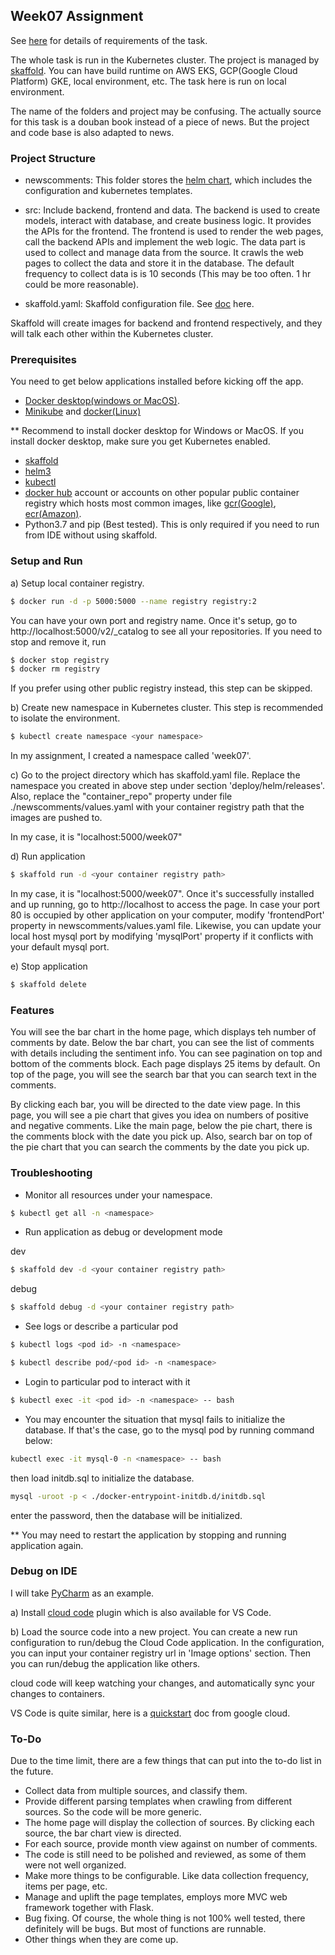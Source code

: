 ## Week07 Assignment

See [here](https://u.geekbang.org/lesson/8?article=223248) for details of requirements of the task.

The whole task is run in the Kubernetes cluster. The project is managed by [skaffold](https://skaffold.dev/).
You can have build runtime on AWS EKS, GCP(Google Cloud Platform) GKE, local environment, etc.
The task here is run on local environment.

The name of the folders and project may be confusing. The actually source for this task is a douban book instead of a piece of news.
But the project and code base is also adapted to news. 

### Project Structure

- newscomments: This folder stores the [helm chart](https://helm.sh/docs/topics/charts/), which includes the 
configuration and kubernetes templates.

- src: Include backend, frontend and data. The backend is used to create models, interact with database, and create 
business logic. It provides the APIs for the frontend. The frontend is used to render the web pages, call the backend APIs and implement 
the web logic. The data part is used to collect and manage data from the source. It crawls the web pages to collect the data and store it 
in the database. The default frequency to collect data is is 10 seconds (This may be too often. 1 hr could be more reasonable). 

- skaffold.yaml: Skaffold configuration file. See [doc](https://skaffold.dev/docs/references/yaml/) here.

Skaffold will create images for backend and frontend respectively, and they will talk each other within the Kubernetes cluster.

### Prerequisites

You need to get below applications installed before kicking off the app.

- [Docker desktop(windows or MacOS)](https://www.docker.com/products/docker-desktop). 
- [Minikube](https://kubernetes.io/docs/tasks/tools/install-minikube/) and [docker(Linux)](https://docs.docker.com/engine/install/)

** Recommend to install docker desktop for Windows or MacOS. If you install docker desktop, make sure you get Kubernetes enabled. 
- [skaffold](https://skaffold.dev/docs/install/)
- [helm3](https://helm.sh/docs/intro/install/)
- [kubectl](https://kubernetes.io/docs/tasks/tools/install-kubectl/)
- [docker hub](https://hub.docker.com/) account or accounts on other popular public container registry which hosts most common images, like [gcr(Google)](https://cloud.google.com/container-registry), [ecr(Amazon)](https://aws.amazon.com/ecr/).
- Python3.7 and pip (Best tested). This is only required if you need to run from IDE without using skaffold.

### Setup and Run

a) Setup local container registry.
```bash
$ docker run -d -p 5000:5000 --name registry registry:2
```
You can have your own port and registry name. Once it's setup, go to 
http://localhost:5000/v2/_catalog to see all your repositories.
If you need to stop and remove it, run
```bash
$ docker stop registry
$ docker rm registry
```
If you prefer using other public registry instead, this step can be skipped.

b) Create new namespace in Kubernetes cluster. This step is recommended to isolate the environment.
```bash
$ kubectl create namespace <your namespace>
```
In my assignment, I created a namespace called 'week07'.

c) Go to the project directory which has skaffold.yaml file. Replace the namespace you created in above step under section 'deploy/helm/releases'.
Also, replace the "container_repo" property under file ./newscomments/values.yaml with your container registry path that the images are pushed to.

In my case, it is "localhost:5000/week07"

d) Run application
```bash
$ skaffold run -d <your container registry path>
```
In my case, it is "localhost:5000/week07". Once it's successfully installed and up running, go to
http://localhost to access the page. In case your port 80 is occupied by other application on your computer,
modify 'frontendPort' property in newscomments/values.yaml file. Likewise, you can update your local host mysql port by modifying 
'mysqlPort' property if it conflicts with your default mysql port.

e) Stop application
```bash
$ skaffold delete
```

### Features

You will see the bar chart in the home page, which displays teh number of comments by date. Below the bar chart, you can see 
the list of comments with details including the sentiment info. You can see pagination on top and bottom of the comments block.
Each page displays 25 items by default.
On top of the page, you will see the search bar that you can search text in the comments.  

By clicking each bar, you will be directed to the date view page. In this page, you will see a pie chart that gives you idea on 
numbers of positive and negative comments. Like the main page, below the pie chart, there is the comments block with the date you pick up.
Also, search bar on top of the pie chart that you can search the comments by the date you pick up. 

### Troubleshooting

- Monitor all resources under your namespace.
```bash
$ kubectl get all -n <namespace>
```
- Run application as debug or development mode

dev
```bash
$ skaffold dev -d <your container registry path>
``` 
debug
```bash
$ skaffold debug -d <your container registry path>
```
- See logs or describe a particular pod
```bash
$ kubectl logs <pod id> -n <namespace>
```
```bash
$ kubectl describe pod/<pod id> -n <namespace>
```
- Login to particular pod to interact with it
```bash
$ kubectl exec -it <pod id> -n <namespace> -- bash 
```
- You may encounter the situation that mysql fails to initialize the database. If that's the case,
go to the mysql pod by running command below:
```bash
kubectl exec -it mysql-0 -n <namespace> -- bash
```
then load initdb.sql to initialize the database.
```bash
mysql -uroot -p < ./docker-entrypoint-initdb.d/initdb.sql
```
enter the password, then the database will be initialized.

** You may need to restart the application by stopping and running application again.

### Debug on IDE

I will take [PyCharm](https://www.jetbrains.com/pycharm/) as an example.

a) Install [cloud code](https://cloud.google.com/code) plugin which is also available for VS Code.

b) Load the source code into a new project. You can create a new run configuration to 
run/debug the Cloud Code application. In the configuration, you can input your 
container registry url in 'Image options' section. Then you can run/debug the application like others.

cloud code will keep watching your changes, and automatically sync your changes to containers.

VS Code is quite similar, here is a [quickstart](https://cloud.google.com/code/docs/vscode/quickstart) doc from google cloud.

### To-Do

Due to the time limit, there are a few things that can put into the to-do list in the future.

- Collect data from multiple sources, and classify them.
- Provide different parsing templates when crawling from different sources. So the code will be more generic.
- The home page will display the collection of sources. By clicking each source, the bar chart view is directed.
- For each source, provide month view against on number of comments.
- The code is still need to be polished and reviewed, as some of them were not well organized.
- Make more things to be configurable. Like data collection frequency, items per page, etc.
- Manage and uplift the page templates, employs more MVC web framework together with Flask.
- Bug fixing. Of course, the whole thing is not 100% well tested, there definitely will be bugs. But most of functions are runnable.
- Other things when they are come up.


